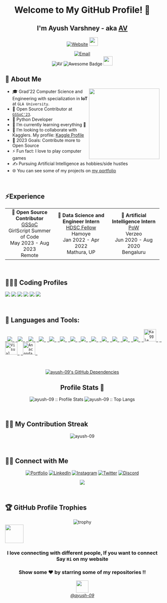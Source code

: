 <div align="center">
  <h1>Welcome to My GitHub Profile! 👋</h1>
  <h2>I'm Ayush Varshney - aka <a href="https://ayushav.netlify.app">AV</a></h2>
</div>

<p align="center">
  <a href="https://ayushav.netlify.app"><img src="https://img.shields.io/website?label=AV.com&style=for-the-badge&url=https%3A%2F%2Fcodestackr.com" alt="Website"></a>
  <img src="https://emojis.slackmojis.com/emojis/images/1531849430/4246/blob-sunglasses.gif?1531849430" width="28"/>
</p>

<p align="center">
  <a href="mailto:ayushvarshney43@gmail.com"><img alt="Email" src="https://img.shields.io/badge/Email-ayushvarshney43@gmail.com-blue?style=flat&logo=gmail"></a>
  <br>
  <img src="https://komarev.com/ghpvc/?username=ayush-09" alt="AV"/>
  <img src="https://cdn.rawgit.com/sindresorhus/awesome/d7305f38d29fed78fa85652e3a63e154dd8e8829/media/badge.svg" alt="Awesome Badge"/>
<!--   ![Visitor count](https://visitor-badge.laobi.icu/badge?page_id=ayush-09.ayush-09) -->
  <img src="https://media.giphy.com/media/dxn6fRlTIShoeBr69N/giphy.gif" width="30">
</p>

## 💫 About Me

<picture>
  <img align="right" src="https://media.giphy.com/media/M9gbBd9nbDrOTu1Mqx/giphy.gif" width="230">
</picture>

- 🎓 Grad'22 Computer Science and Engineering with specialization in **IoT** at `GLA University`.
- 🙂 Open Source Contributor at [`GSSoC'23`](https://gssoc.girlscript.tech/).
- 🔭 Python Developer
- 🌱 I’m currently learning everything 🤣
- 👯 I’m looking to collaborate with Kagglers. My profile: [Kaggle Profile](https://www.kaggle.com/ayushvarshnay)
- 🥅 2023 Goals: Contribute more to Open Source
- ⚡ Fun fact: I love to play computer games
- ✍️ Pursuing Artificial Intelligence as hobbies/side hustles
- 🌐 You can see some of my projects on [my portfolio](https://ayushav.netlify.app/)
<br/>

## ⚡Experience

<table align="center">
  <tr>
    <td align="center">
      <b>🌟 Open Source Contributor</b><br>
      <a href="https://gssoc.girlscript.tech/">GSSoC</a><br>
      GirlScript Summer of Code<br>
      May 2023 - Aug 2023<br>
      Remote
    </td>
    <td align="center">
      <b>🌟 Data Science and Engineer Intern</b><br>
      <a href="https://hamoye.com/">HDSC Fellow</a><br>
      Hamoye<br>
      Jan 2022 - Apr 2022<br>
      Mathura, UP
    </td>
    <td align="center">
      <b>🌟 Artificial Intelligence Intern</b><br>
      <a href="https://drive.google.com/file/d/1wN4ht-WPyfBsuAUeBSsdJ8x6l8yK5bpb/view">PoW</a><br>
      Verzeo <br>
      Jun 2020 - Aug 2020<br>
      Bengaluru
    </td>
  </tr>
</table>


<br/>

## 👨🏻‍💻 Coding Profiles
<p align = "left">
<a href = "https://www.hackerrank.com/_181540008?hr_r=1"><img src = "https://img.shields.io/badge/-Hackerrank-2EC866?style=oval-square&logo=HackerRank&logoColor=white"/></a>
<a href = "https://leetcode.com/ayush-09/"><img src = "https://img.shields.io/badge/-LeetCode-FFA116?style=oval-square&logo=LeetCode&logoColor=white"/></a>
<a href = "https://auth.geeksforgeeks.org/user/ayushvarshney43"><img src = "https://img.shields.io/badge/GeeksforGeeks-298D46?style=oval-square&logo=geeksforgeeks&logoColor=white"/></a>
<a href="https://www.kaggle.com/ayushvarshnay"><img src="https://img.shields.io/badge/Kaggle-20BEFF?style=oval-square&logo=kaggle&logoColor=white" /></a>
<a href="https://hyperskill.org/profile/3804826"><img src="https://img.shields.io/badge/Hyperskill-000000?style=oval-square&logo=hyperskill&logoColor=white" /></a>
<a href = "https://www.cloudskillsboost.google/public_profiles/ba0a81fc-688b-46a2-89b8-895a201e7605"><img src = "https://img.shields.io/badge/Google_Cloud-4285F4?style=oval-square&logo=google-cloud&logoColor=white"/></a>
</p><br/>

## 🚀 Languages and Tools:

<p align="left">
    <code><a href="https://www.python.org/"> <img src="https://img.icons8.com/color/50/000000/python--v1.png"/> </a></code>
    <code><a href="https://www.java.com/"> <img src="https://img.icons8.com/color/50/000000/java-coffee-cup-logo--v1.png"/> </a></code>
    <code><a href="https://www.tensorflow.org/"> <img src="https://img.icons8.com/color/50/000000/tensorflow.png"/> </a></code>
    <code><a href="https://scikit-learn.org/"> <img src="https://scikit-learn.org/stable/_static/scikit-learn-logo-small.png"/> </a></code>
    <code><a href="https://numpy.org/"> <img src="https://img.icons8.com/color/50/000000/numpy.png"/> </a></code>
    <code><a href="https://pandas.pydata.org/"> <img src="https://img.icons8.com/color/50/000000/pandas.png"/> </a></code>
    <code><a href="https://matplotlib.org/"> <img src="https://matplotlib.org/stable/_images/sphx_glr_logos2_001.png"/> </a></code>
    <code><a href="https://www.djangoproject.com/"> <img src="https://img.icons8.com/color/50/000000/django.png"/> </a></code>
    <code><a href="https://azure.microsoft.com/"> <img src="https://img.icons8.com/color/50/000000/azure-1.png"/> </a></code>
    <code><a href="https://aws.amazon.com/"> <img src="https://img.icons8.com/color/50/000000/amazon-web-services.png"/> </a></code>
    <code><a href="https://cloud.google.com/"> <img src="https://img.icons8.com/color/50/000000/google-cloud-platform.png"/> </a></code>
    <code><a href="https://www.mysql.com/"> <img src="https://img.icons8.com/color/50/000000/mysql-logo.png"/> </a></code>
    <code><a href = "https://git-scm.com/"> <img src = "https://img.icons8.com/color/50/000000/git.png"/> </a></code>
    <code><a href="https://www.kaggle.com/"> <img src="https://www.vectorlogo.zone/logos/kaggle/kaggle-icon.svg" alt="Kaggle" width="40" height="40"/> </a></code>
    <code><a href="https://code.visualstudio.com/"> <img src="https://img.icons8.com/color/50/000000/visual-studio-code-2019.png" alt="Visual Studio Code" width="40" height="40"/> </a></code>
    <code><a href="https://www.anaconda.com/"> <img src="https://www.anaconda.com/wp-content/uploads/2022/12/anaconda_secondary_logo.svg" alt="Anaconda" width="40"height="40"/> </a></code>
</p><br>

<p align="center">
  <a href="https://quine.sh?utm_source=widgets&utm_campaign=ayush-09">
    <img src="https://stats.quine.sh/ayush-09/dependencies?theme=dark" alt="ayush-09's GitHub Dependencies" />
  </a>
</p>



<h2 align="center">Profile Stats 🎹</h2>

<p align="center">
  <img src="https://github-readme-stats.vercel.app/api?username=ayush-09&show_icons=true&theme=synthwave" alt="ayush-09 :: Profile Stats" />
  <img src="https://github-readme-stats.vercel.app/api/top-langs/?username=ayush-09&langs_count=10&theme=tokyonight&layout=compact" alt="ayush-09 :: Top Langs" />
  
</p>
<br/>

## 🙋‍♂️ My Contribution Streak

<p align="center">
  <img align="center" src="https://github-readme-streak-stats.herokuapp.com/?user=ayush-09&theme=highcontrast" alt="ayush-09" />
</p>
<br/>


## 🤝🏻 Connect with Me

<p align="center">
  <a href="https://ayushav.netlify.app"><img alt="Portfolio" title="Portfolio" src="https://img.shields.io/badge/-Portfolio-0D1117?style=for-the-badge&logo=koding&logoColor=white"/></a>
  <a href="https://www.linkedin.com/in/ayush-varshney-495422185/"><img alt="LinkedIn" title="LinkedIn" src="https://img.shields.io/badge/-LinkedIn-0D1117?style=for-the-badge&logo=linkedin&logoColor=white"/></a>
  <a href="https://www.instagram.com/ayush_v9/"><img alt="Instagram" title="Instagram" src="https://img.shields.io/badge/-Instagram-0D1117?style=for-the-badge&logo=instagram&logoColor=white"/></a>
  <a href="https://twitter.com/AyushVa31711676"><img alt="Twitter" title="Twitter" src="https://img.shields.io/badge/-Twitter-0D1117?style=for-the-badge&logo=twitter&logoColor=white"/></a>
  <a href="https://discordapp.com/users/594604168413708297"><img alt="Discord" title="Discord" src="https://img.shields.io/badge/-Discord-0D1117?style=for-the-badge&logo=discord&logoColor=white"/></a>
</p>
<p align="center"> <img src = "https://capsule-render.vercel.app/api?type=rect&color=gradient&customColorList=0,2,2,5,10&height=2.5"/></p>
<br />

## 🏆 GitHub Profile Trophies

<div align="center">
  <img src="https://github-profile-trophy.vercel.app/?username=ayush-09" alt="trophy" />
</div>

<img src="https://media.giphy.com/media/LnQjpWaON8nhr21vNW/giphy.gif" width="60">

<div align="center">

### I love connecting with different people, If you want to connect Say `Hi` on my website

### Show some ❤️ by starring some of my repositories !!
</div>

<p align="center">
  <a href="https://github.com/ayush-09"><img src="https://img.icons8.com/clouds/100/000000/github.png" width="40px"/></a><br>
  <a href="https://github.com/ayush-09"><em>@ayush-09</em></a>
</p>

